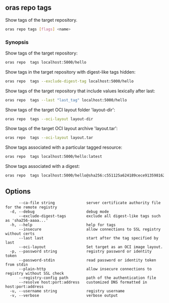 ## oras repo tags

Show tags of the target repository.

```bash
oras repo tags [flags] <name>
```

### Synopsis

Show tags of the target repository:

```bash
oras repo  tags localhost:5000/hello
```

Show tags in the target repository with digest-like tags hidden:

```bash
oras repo  tags --exclude-digest-tag localhost:5000/hello
```

Show tags of the target repository that include values lexically after last:

```bash
oras repo  tags --last "last_tag" localhost:5000/hello
```

Show tags of the target OCI layout folder 'layout-dir':

```bash
oras repo  tags --oci-layout layout-dir
```

Show tags of the target OCI layout archive 'layout.tar':

```bash
oras repo  tags --oci-layout layout.tar
```

Show tags associated with a particular tagged resource:

```bash
oras repo  tags localhost:5000/hello:latest
```

Show tags associated with a digest:

```bash
oras repo  tags localhost:5000/hello@sha256:c551125a624189cece9135981621f3f3144564ddabe14b523507bf74c2281d9b
```

## Options

```
      --ca-file string              server certificate authority file for the remote registry
  -d, --debug                       debug mode
      --exclude-digest-tags         exclude all digest-like tags such as 'sha256-aaaa...'
  -h, --help                        help for tags
      --insecure                    allow connections to SSL registry without certs
      --last last                   start after the tag specified by last
      --oci-layout                  Set target as an OCI image layout.
  -p, --password string             registry password or identity token
      --password-stdin              read password or identity token from stdin
      --plain-http                  allow insecure connections to registry without SSL check
      --registry-config path        path of the authentication file
      --resolve host:port:address   customized DNS formatted in host:port:address
  -u, --username string             registry username
  -v, --verbose                     verbose output
```
